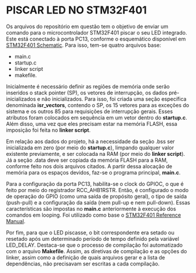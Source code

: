 # PISCAR LED NO STM32F401

Os arquivos do repositório em questão tem o objetivo de enviar um comando para o microcontrolador STM32F401 piscar o seu LED integrado. Este está conectado à porta PC13, conforme o esquemático disponível em [STM32F401 Schematic](https://stm32-base.org/assets/pdf/boards/original-schematic-STM32F401CCU6_WeAct_Black_Pill_V1.2.pdf). Para isso, tem-se quatro arquivos base:
- main.c
- startup.c
- linker script
- makefile.

Inicialmente é necessário definir as regiões de memória onde serão inseridos o stack pointer (SP), os vetores de interrupção, os dados pré-inicializados e não inicializados. Para isso, foi criada uma seção específica denominada **isr_vectors**, contendo o SP, os 15 vetores para as exceções do sistema e os outros 85 para requisições de interrupção gerais. Esses atributos foram colocados em sequência em um vetor dentro do **startup.c**. Além disso, uma vez que eles precisam estar na memória FLASH, essa imposição foi feita no **linker script**.

Em relação aos dados do projeto, há a necessidade da seção .bss ser inicializada em zero (por meio do **startup.c**), limpando qualquer valor existente previamente, e ser colocada na RAM (por meio do **linker script**). Já a seção .data deve ser copiada da memória FLASH para a RAM, conforme feito nos dois arquivos citados. A partir dessa alocação de memória para os espaços devidos, faz-se o programa principal, **main.c**.

Para a configuração da porta PC13, habilita-se o clock do GPIOC, o que é feito por meio do registrador RCC_AHB1RSTR. Então, é configurado o modo de operação do GPIO (como uma saída de propósito geral), o tipo de saída (push-pull) e a configuração da saída (nem pull-up e nem pull-down). Essas características são impostas no **main.c** anteriormente à execução dos comandos em looping. Foi utilizado como base o [STM32F401 Reference Manual](https://www.st.com/resource/en/reference_manual/dm00096844-stm32f401xb-c-and-stm32f401xd-e-advanced-arm-based-32-bit-mcus-stmicroelectronics.pdf).

Por fim, para que o LED piscasse, o bit correspondente era setado ou resetado após um determinado período de tempo definido pela variável LED_DELAY. Destaca-se que o processo de compilação foi automatizado com o arquivo **Makefile**. Assim, as diretivas de compilação e as opções do linker, assim como a definição de quais arquivos gerar e a lista de dependências, não precisavam ser escritas a cada compilação. 